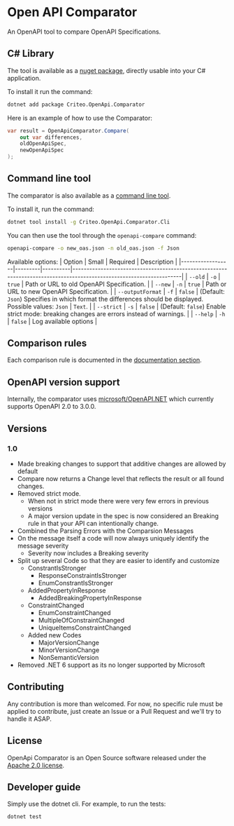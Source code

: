 # Open API Comparator

An OpenAPI tool to compare OpenAPI Specifications.

## C# Library

The tool is available as a [nuget package](https://www.nuget.org/packages/Criteo.OpenApi.Comparator), directly usable into your C# application.

To install it run the command:
```bash
dotnet add package Criteo.OpenApi.Comparator
```

Here is an example of how to use the Comparator:
```C#
var result = OpenApiComparator.Compare(
    out var differences,
    oldOpenApiSpec,
    newOpenApiSpec
);
```

## Command line tool

The comparator is also available as a [command line tool](https://www.nuget.org/packages/Criteo.OpenApi.Comparator.Cli/0.1.0).

To install it, run the command:
```bash
dotnet tool install -g Criteo.OpenApi.Comparator.Cli
```

You can then use the tool through the `openapi-compare` command:
```bash
openapi-compare -o new_oas.json -n old_oas.json -f Json
```

Available options:
| Option           | Small   | Required | Description                                                                                                         |
|------------------|---------|----------|---------------------------------------------------------------------------------------------------------------------|
| `--old`          | `-o`    | `true`   | Path or URL to old OpenAPI Specification.                                                                           |
| `--new`          | `-n`    | `true`   | Path or URL to new OpenAPI Specification.                                                                           |
| `--outputFormat` | `-f`    | `false`  | (Default: `Json`) Specifies in which format the differences should be displayed. Possible values: `Json` \| `Text`. |
| `--strict`       | `-s`    | `false`  | (Default: `false`) Enable strict mode: breaking changes are errors instead of warnings.                             |
| `--help`         | `-h`    | `false`  | Log available options                                                                                               |

## Comparison rules

Each comparison rule is documented in the [documentation section](https://github.com/criteo/openapi-comparator/tree/main/documentation).

## OpenAPI version support

Internally, the comparator uses [microsoft/OpenAPI.NET](https://github.com/microsoft/OpenAPI.NET/) which currently supports OpenAPI 2.0 to 3.0.0.

## Versions

### 1.0
- Made breaking changes to support that additive changes are allowed by default
- Compare now returns a Change level that reflects the result or all found changes. 
- Removed strict mode. 
  - When not in strict mode there were very few errors in previous versions
  - A major version update in the spec is now considered an Breaking rule in that your API can intentionally change.
- Combined the Parsing Errors with the Comparsion Messages
- On the message itself a code will now always uniquely identify the message severity
  - Severity now includes a Breaking severity
- Split up several Code so that they are easier to identify and customize
  - ConstrantIsStronger
    - ResponseConstraintIsStronger
    - EnumConstrantIsStronger
  - AddedPropertyInResponse
    - AddedBreakingPropertyInResponse
  - ConstraintChanged
    - EnumConstraintChanged
    - MultipleOfConstraintChanged
    - UniqueItemsConstraintChanged
  - Added new Codes
    - MajorVersionChange
    - MinorVersionChange
    - NonSemanticVersion
- Removed .NET 6 support as its no longer supported by Microsoft

## Contributing

Any contribution is more than welcomed. For now, no specific rule must be applied to contribute, just create an Issue or a Pull Request and we'll try to handle it ASAP.

## License

OpenApi Comparator is an Open Source software released under the [Apache 2.0 license](https://github.com/criteo/openapi-comparator/blob/main/LICENCE).

## Developer guide

Simply use the dotnet cli. For example, to run the tests:
```bash
dotnet test
```
